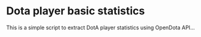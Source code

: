 # Dota player basic statistics

This is a simple script to extract DotA player statistics using OpenDota API...
